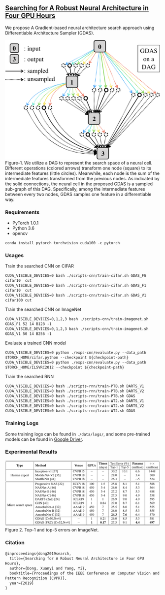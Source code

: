 ## [Searching for A Robust Neural Architecture in Four GPU Hours](http://xuanyidong.com/publication/gradient-based-diff-sampler/)

We propose A Gradient-based neural architecture search approach using Differentiable Architecture Sampler (GDAS).

<img src="data/GDAS.png" width="520">
Figure-1. We utilize a DAG to represent the search space of a neural cell. Different operations (colored arrows) transform one node (square) to its intermediate features (little circles). Meanwhile, each node is the sum of the intermediate features transformed from the previous nodes. As indicated by the solid connections, the neural cell in the proposed GDAS is a sampled sub-graph of this DAG. Specifically, among the intermediate features between every two nodes, GDAS samples one feature in a differentiable way.

### Requirements
- PyTorch 1.0.1
- Python 3.6
- opencv
```
conda install pytorch torchvision cuda100 -c pytorch
```

### Usages

Train the searched CNN on CIFAR
```
CUDA_VISIBLE_DEVICES=0 bash ./scripts-cnn/train-cifar.sh GDAS_FG cifar10  cut
CUDA_VISIBLE_DEVICES=0 bash ./scripts-cnn/train-cifar.sh GDAS_F1 cifar10  cut
CUDA_VISIBLE_DEVICES=0 bash ./scripts-cnn/train-cifar.sh GDAS_V1 cifar100 cut
```

Train the searched CNN on ImageNet
```
CUDA_VISIBLE_DEVICES=0,1,2,3 bash ./scripts-cnn/train-imagenet.sh GDAS_F1 52 14 B128 -1
CUDA_VISIBLE_DEVICES=0,1,2,3 bash ./scripts-cnn/train-imagenet.sh GDAS_V1 50 14 B256 -1
```

Evaluate a trained CNN model
```
CUDA_VISIBLE_DEVICES=0 python ./exps-cnn/evaluate.py --data_path  $TORCH_HOME/cifar.python --checkpoint ${checkpoint-path}
CUDA_VISIBLE_DEVICES=0 python ./exps-cnn/evaluate.py --data_path  $TORCH_HOME/ILSVRC2012 --checkpoint ${checkpoint-path}
```

Train the searched RNN
```
CUDA_VISIBLE_DEVICES=0 bash ./scripts-rnn/train-PTB.sh DARTS_V1
CUDA_VISIBLE_DEVICES=0 bash ./scripts-rnn/train-PTB.sh DARTS_V2
CUDA_VISIBLE_DEVICES=0 bash ./scripts-rnn/train-PTB.sh GDAS
CUDA_VISIBLE_DEVICES=0 bash ./scripts-rnn/train-WT2.sh DARTS_V1
CUDA_VISIBLE_DEVICES=0 bash ./scripts-rnn/train-WT2.sh DARTS_V2
CUDA_VISIBLE_DEVICES=0 bash ./scripts-rnn/train-WT2.sh GDAS
```

### Training Logs
Some training logs can be found in `./data/logs/`, and some pre-trained models can be found in [Google Driver](https://drive.google.com/open?id=1Ofhc49xC1PLIX4O708gJZ1ugzz4td_RJ).

### Experimental Results
<img src="data/imagenet-results.png" width="600">
Figure 2. Top-1 and top-5 errors on ImageNet.

### Citation
```
@inproceedings{dong2019search,
  title={Searching for A Robust Neural Architecture in Four GPU Hours},
  author={Dong, Xuanyi and Yang, Yi},
  booktitle={Proceedings of the IEEE Conference on Computer Vision and Pattern Recognition (CVPR)},
  year={2019}
}
```
